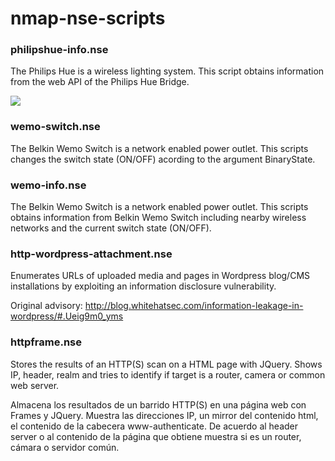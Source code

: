nmap-nse-scripts
================


<h3>philipshue-info.nse</h3>

The Philips Hue is a wireless lighting system. This script obtains information from the web API of the Philips Hue Bridge. 

<img src=http://www.hakim.ws/img/philipshue-info.nse></img>

<h3>wemo-switch.nse</h3>
   
The Belkin Wemo Switch is a network enabled power outlet. This scripts changes the switch state (ON/OFF) acording to the argument BinaryState.
   
   
<h3>wemo-info.nse</h3>

The Belkin Wemo Switch is a network enabled power outlet. This scripts obtains information from Belkin Wemo Switch including nearby wireless networks and the current switch state (ON/OFF).


<h3>http-wordpress-attachment.nse</h3>
   
Enumerates URLs of uploaded media and pages in Wordpress blog/CMS installations by exploiting an information disclosure vulnerability.

Original advisory: http://blog.whitehatsec.com/information-leakage-in-wordpress/#.Ueig9m0_yms
   

<h3>httpframe.nse</h3>

Stores the results of an HTTP(S) scan on a HTML page with JQuery. Shows IP, header, realm and tries to identify if target is a router, camera or common web server.

Almacena los resultados de un barrido HTTP(S) en una página web con Frames y JQuery. Muestra las direcciones IP, un mirror del contenido html, el contenido de la cabecera
www-authenticate. De acuerdo al header server o al contenido de la página que obtiene muestra si es un router, cámara o servidor común.
